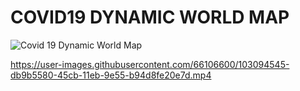 # COVID19 DYNAMIC WORLD MAP
![Covid 19 Dynamic World Map](https://user-images.githubusercontent.com/66106600/103092570-ab50b880-45c5-11eb-9df8-3c0dadd50995.png)

https://user-images.githubusercontent.com/66106600/103094545-db9b5580-45cb-11eb-9e55-b94d8fe20e7d.mp4
